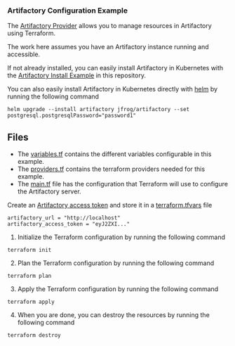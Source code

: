 ### Artifactory Configuration Example
The [Artifactory Provider](https://github.com/jfrog/terraform-provider-artifactory) allows you to manage resources in Artifactory using Terraform.

The work here assumes you have an Artifactory instance running and accessible.

If not already installed, you can easily install Artifactory in Kubernetes with the [Artifactory Install Example](../3.artifactory-install) in this repository.

You can also easily install Artifactory in Kubernetes directly with [helm](https://helm.sh) by running the following command
```shell
helm upgrade --install artifactory jfrog/artifactory --set postgresql.postgresqlPassword="password1"
```

## Files
- The [variables.tf](variables.tf) contains the different variables configurable in this example.
- The [providers.tf](providers.tf) contains the terraform providers needed for this example.
- The [main.tf](main.tf) file has the configuration that Terraform will use to configure the Artifactory server.

Create an [Artifactory access token](https://jfrog.com/help/r/how-to-generate-an-access-token-video/artifactory-creating-access-tokens-in-artifactory) and store it in a [terraform.tfvars](terraform.tfvars) file
```text
artifactory_url = "http://localhost"
artifactory_access_token = "eyJ2ZXI..."
```

1. Initialize the Terraform configuration by running the following command
```shell
terraform init
```

2. Plan the Terraform configuration by running the following command
```shell
terraform plan
```

3. Apply the Terraform configuration by running the following command
```shell
terraform apply
```

4. When you are done, you can destroy the resources by running the following command
```shell
terraform destroy
```
